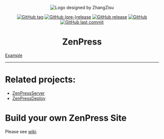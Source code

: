 <div align="center">

![Logo designed by ZhangZisu](https://i.loli.net/2018/08/04/5b65bebb829a3.png)

[![GitHub tag](https://img.shields.io/github/tag/ZhangZisu/ZenPress.svg?style=flat-square)](https://github.com/ZhangZisu/ZenPress)
[![GitHub (pre-)release](https://img.shields.io/github/release/ZhangZisu/ZenPress/all.svg?style=flat-square)](https://github.com/ZhangZisu/ZenPress)
[![GitHub release](https://img.shields.io/github/release/ZhangZisu/ZenPress.svg?style=flat-square)](https://github.com/ZhangZisu/ZenPress)
[![GitHub](https://img.shields.io/github/license/ZhangZisu/ZenPress.svg?style=flat-square)](https://github.com/ZhangZisu/ZenPress)
[![GitHub last commit](https://img.shields.io/github/last-commit/ZhangZisu/ZenPress.svg?style=flat-square)](https://github.com/ZhangZisu/ZenPress)


# ZenPress

</div>

[Example](https://blog.zhangzisu.cn)

---
# Related projects:
 - [ZenPressServer](https://github.com/ZhangZisu/ZenPressServer)
 - [ZenPressDeploy](https://github.com/ZhangZisu/ZenPressDepoly)

# Build your own ZenPress Site
Please see [wiki](https://github.com/ZhangZisu/ZenPress/wiki).
